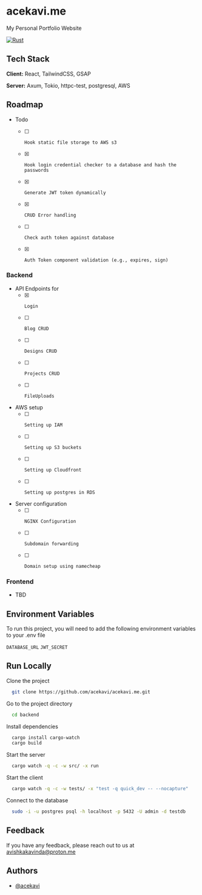 
# acekavi.me

My Personal Portfolio Website

[![Rust](https://github.com/acekavi/acekavi.me/actions/workflows/rust.yml/badge.svg)](https://github.com/acekavi/acekavi.me/actions/workflows/rust.yml)

## Tech Stack

**Client:** React, TailwindCSS, GSAP

**Server:** Axum, Tokio, httpc-test, postgresql, AWS

## Roadmap

-   Todo

    -   [ ]     Hook static file storage to AWS s3
    -   [x]     Hook login credential checker to a database and hash the passwords
    -   [x]     Generate JWT token dynamically
    -   [x]     CRUD Error handling
    -   [ ]     Check auth token against database
    -   [x]     Auth Token component validation (e.g., expires, sign)

### Backend

- API Endpoints for
    -   [x]     Login
    -   [ ]     Blog CRUD
    -   [ ]     Designs CRUD
    -   [ ]     Projects CRUD
    -   [ ]     FileUploads

- AWS setup
    -   [ ]     Setting up IAM
    -   [ ]     Setting up S3 buckets
    -   [ ]     Setting up Cloudfront
    -   [ ]     Setting up postgres in RDS

- Server configuration
    -   [ ]     NGINX Configuration
    -   [ ]     Subdomain forwarding
    -   [ ]     Domain setup using namecheap

### Frontend

- TBD


## Environment Variables

To run this project, you will need to add the following environment variables to your .env file

`DATABASE_URL`
`JWT_SECRET`

## Run Locally

Clone the project

```bash
  git clone https://github.com/acekavi/acekavi.me.git
```

Go to the project directory

```bash
  cd backend
```

Install dependencies

```bash
  cargo install cargo-watch
  cargo build
```

Start the server

```bash
  cargo watch -q -c -w src/ -x run
```

Start the client

```bash
  cargo watch -q -c -w tests/ -x "test -q quick_dev -- --nocapture"
```

Connect to the database

```bash
  sudo -i -u postgres psql -h localhost -p 5432 -U admin -d testdb
```

## Feedback

If you have any feedback, please reach out to us at avishkakavinda@proton.me


## Authors

- [@acekavi](https://www.github.com/acekavi)

